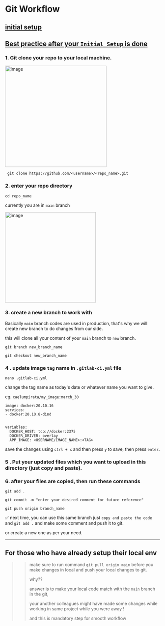 # Git Workflow


## [initial setup](#1--git-clone-your-repo-to-your-local-machine)
## [Best practice after your `Initial Setup` is done](#for-those-who-have-already-setup-their-local-env)

### 1.  Git clone your repo to your local machine.
   <img width="330" alt="image" src="https://github.com/caelumpirata/Kubernetes/assets/85424262/f4183aa3-985a-44c5-9462-f2c67fb5b007">
   
   ```
    git clone https://github.com/<username>/<repo_name>.git
   ```

### 2. enter your repo directory

  ```
  cd repo_name
  ```
currently you are in `main` branch

<img width="295" alt="image" src="https://github.com/caelumpirata/Kubernetes/assets/85424262/3588e8d8-da3b-4fc5-aeb8-17db55b1fc8f">


### 3. create a new branch to work with

  Basically `main` branch codes are used in production, that's why we will create new branch to do changes from our side.
   
   this will clone all your content of your `main` branch to `new` branch.
   
    
    git branch new_branch_name

    git checkout new_branch_name
    


### 4 . update  image `tag` name in `.gitlab-ci.yml` file
  ```
  nano .gitlab-ci.yml
  ```
change the tag name as today's date or whatever name you want to give.

eg. `caelumpirata/my_image:march_30`

  ```
image: docker:20.10.16
services:
  - docker:20.10.8-dind


variables:
    DOCKER_HOST: tcp://docker:2375
    DOCKER_DRIVER: overlay
    APP_IMAGE: <USERNAME/IMAGE_NAME>:<TAG> 

  ```

save the changes using  `ctrl + x` and then press `y` to save, then press  `enter`.

### 5 . Put your updated files which you want to upload in this directory (just copy and paste).
### 6. after your files are copied, then run these commands
   ```
   git add .
   ```
   ```
   git commit -m "enter your desired comment for future reference"
   ```
   ```
   git push origin branch_name
   ```

✅ next time, you can use this same branch 
just  `copy and paste the code` and  `git add .` and make some comment and push it to git.

or create a new one as per your need.

-----------------------
## For those who have already setup their local env

>> make sure to run command `git pull origin main` before you make changes in local and push your local changes to git.
>> 
>> why??
>> 
>> answer is to make your local code match with the `main` branch in the git,
>>
>>  your another colleagues might have made some changes while working in same project while you were away !
>> 
>>  and this is mandatory step for smooth workflow
